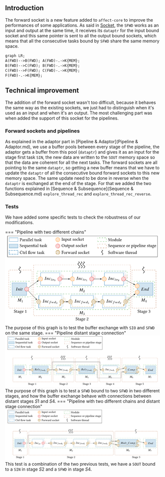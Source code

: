 ## Introduction

The forward socket is a new feature added to `affect-core` to improve the performances of some applications. As said in [Socket](Socket.md), the `SFWD` works as an input and output at the same time, it receives its `dataptr` for the input bound socket and this same pointer is sent to all the output bound sockets, which means that all the consecutive tasks bound by `SFWD` share the same memory space.

```mermaid
graph LR;
A(FWD)-->B(FWD); A(FWD)-.->K{MEM};
B(FWD)-->C(FWD); B(FWD)-.->K{MEM};
C(FWD)-->F(FWD); C(FWD)-.->K{MEM};
F(FWD)-.->K{MEM};
```

  

## Technical improvement
The addition of the forward socket wasn't too difficult, because it behaves the same way as the existing sockets, we just had to distinguish when it's used as an input and when it's an output. The most challenging part was when added the support of this socket for the pipelines.
### Forward sockets and pipelines
As explained in the adaptor part in [Pipeline & Adaptor](Pipeline & Adaptor.md), we use a buffer pools between every stage of the pipeline, the adaptor gets a buffer from this pool (`dataptr`) and gives it as an input for the stage first task `SIN`, the new data are written to the `SOUT` memory space so that the data are coherent for all the next tasks. The forward sockets are all pointing to the same `dataptr`, so getting a new buffer means that we have to update the `dataptr` of all the consecutive bound forward sockets to this new memory space. The same update need to be done in reverse when the `dataptr` is exchanged at the end of the stage. For that we added the two functions explained in [Sequence & Subsequence](Sequence & Subsequence.md) `explore_thread_rec` and `explore_thread_rec_reverse`.

### Tests

We have added some specific tests to check the robustness of our modifications.

=== "Pipeline with two different chains"
    ![double chian](./assets/pipeline_double_chain.svg)  
    The purpose of this graph is to test the buffer exchange with `SIO` and `SFWD` on the same stage.
=== "Pipeline distant stage connection"
    ![forward_interstage](./assets/pipeline_inter_stage_fwd.svg)  
    The purpose of this graph is to test a `SFWD` bound to two `SFWD` in two different stages, and how the buffer exchange behave with connections between distant stages $S1$ and $S4$.
=== "Pipeline with two different chains and distant stage connection"
    ![double_interstage](./assets/pipeline_inter_stage_double.svg)  
        This test is a combination of the two previous tests, we have a `SOUT` bound to a `SIN` in stage $S2$ and a `SFWD` in stage $S4$.